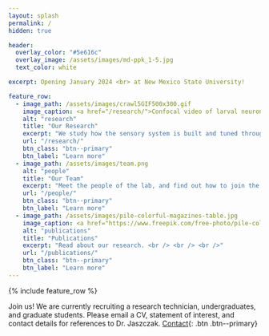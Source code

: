 ```yaml
---
layout: splash
permalink: /
hidden: true

header:
  overlay_color: "#5e616c"
  overlay_image: /assets/images/md-ppk_1-5.jpg
  text_color: white

excerpt: Opening January 2024 <br> at New Mexico State University!

feature_row:
  - image_path: /assets/images/crawl5GIF500x300.gif
    image_caption: <a href="/research/">Confocal video of larval neurons</a>
    alt: "research"
    title: "Our Research"
    excerpt: "We study how the sensory system is built and tuned through <em>Drosophila</em> genetics, live imaging, and building machines."
    url: "/research/"
    btn_class: "btn--primary"
    btn_label: "Learn more"
  - image_path: /assets/images/team.png
    alt: "people"
    title: "Our Team"
    excerpt: "Meet the people of the lab, and find out how to join the team! <br /> <br />"
    url: "/people/"
    btn_class: "btn--primary"
    btn_label: "Learn more"
  - image_path: /assets/images/pile-colorful-magazines-table.jpg
    image_caption: <a href="https://www.freepik.com/free-photo/pile-colorful-magazines-table_6048615.htm#query=publication&position=13&from_view=keyword&track=sph">Image by Racool_studio</a>	
    alt: "publications"
    title: "Publications"
    excerpt: "Read about our research. <br /> <br /> <br />"
    url: "/publications/"
    btn_class: "btn--primary"
    btn_label: "Learn more"      
---
```


{% include feature_row %}

Join us!
We are currently recruiting a research technician, undergraduates, and graduate students. Please email a CV, statement of interest, and contact details for references to Dr. Jaszczak. [Contact](/contact){: .btn .btn--primary}